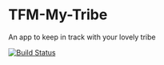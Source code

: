 # TFM-My-Tribe
An app to keep in track with your lovely tribe

[![Build Status](https://dev.azure.com/senirupasan/TFM%20%20MyTribe/_apis/build/status/Seniru.TFM-My-Tribe?branchName=master)](https://dev.azure.com/senirupasan/TFM%20%20MyTribe/_build/latest?definitionId=3&branchName=master)
